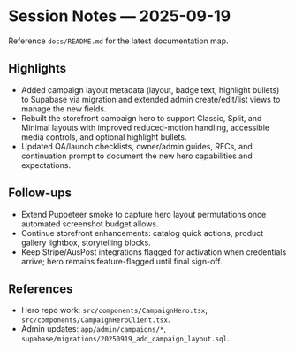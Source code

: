 # Session Notes — 2025-09-19

Reference `docs/README.md` for the latest documentation map.

## Highlights
- Added campaign layout metadata (layout, badge text, highlight bullets) to Supabase via migration and extended admin create/edit/list views to manage the new fields.
- Rebuilt the storefront campaign hero to support Classic, Split, and Minimal layouts with improved reduced-motion handling, accessible media controls, and optional highlight bullets.
- Updated QA/launch checklists, owner/admin guides, RFCs, and continuation prompt to document the new hero capabilities and expectations.

## Follow-ups
- Extend Puppeteer smoke to capture hero layout permutations once automated screenshot budget allows.
- Continue storefront enhancements: catalog quick actions, product gallery lightbox, storytelling blocks.
- Keep Stripe/AusPost integrations flagged for activation when credentials arrive; hero remains feature-flagged until final sign-off.

## References
- Hero repo work: `src/components/CampaignHero.tsx`, `src/components/CampaignHeroClient.tsx`.
- Admin updates: `app/admin/campaigns/*`, `supabase/migrations/20250919_add_campaign_layout.sql`.

